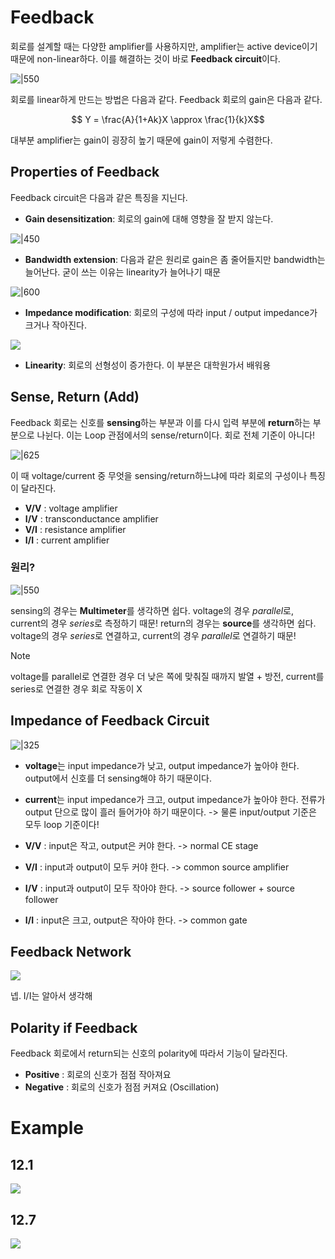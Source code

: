 # Feedback

회로를 설계할 때는 다양한 amplifier를 사용하지만, amplifier는 active device이기 때문에 non-linear하다. 이를 해결하는 것이 바로 **Feedback circuit**이다.

![|550](https://i.imgur.com/3LL1y0N.png)

회로를 linear하게 만드는 방법은 다음과 같다. Feedback 회로의 gain은 다음과 같다.

$$ Y = \frac{A}{1+Ak}X \approx \frac{1}{k}X$$

대부분 amplifier는 gain이 굉장히 높기 때문에 gain이 저렇게 수렴한다.

## Properties of Feedback

Feedback circuit은 다음과 같은 특징을 지닌다.

- **Gain desensitization**: 회로의 gain에 대해 영향을 잘 받지 않는다.

![|450](https://i.imgur.com/nevgQ7T.png)

- **Bandwidth extension**: 다음과 같은 원리로 gain은 좀 줄어들지만 bandwidth는 늘어난다. 굳이 쓰는 이유는 linearity가 늘어나기 때문

![|600](https://i.imgur.com/4hOf1dB.png)

- **Impedance modification**: 회로의 구성에 따라 input / output impedance가 크거나 작아진다.

![](https://i.imgur.com/qDb5mPi.png)

- **Linearity**: 회로의 선형성이 증가한다. 이 부분은 대학원가서 배워용

## Sense, Return (Add)

Feedback 회로는 신호를 **sensing**하는 부분과 이를 다시 입력 부분에 **return**하는 부분으로 나뉜다. 이는 Loop 관점에서의 sense/return이다. 회로 전체 기준이 아니다!

![|625](https://i.imgur.com/rFwN2uK.png)

이 때 voltage/current 중 무엇을 sensing/return하느냐에 따라 회로의 구성이나 특징이 달라진다. 
- **V/V** : voltage amplifier
- **I/V** : transconductance amplifier
- **V/I** : resistance amplifier
- **I/I** : current amplifier

### 원리?

![|550](https://i.imgur.com/ItRyf4Z.png)



sensing의 경우는 **Multimeter**를 생각하면 쉽다. voltage의 경우 *parallel*로, current의 경우 *series*로 측정하기 때문!
return의 경우는 **source**를 생각하면 쉽다. voltage의 경우 *series*로 연결하고, current의 경우 *parallel*로 연결하기 때문!

> [!note] 
> voltage를 parallel로 연결한 경우 더 낮은 쪽에 맞춰질 때까지 발열 + 방전,
> current를 series로 연결한 경우 회로 작동이 X

## Impedance of Feedback Circuit

![|325](https://i.imgur.com/U0GuEK9.png)

- **voltage**는 input impedance가 낮고, output impedance가 높아야 한다. output에서 신호를 더 sensing해야 하기 때문이다.
- **current**는 input impedance가 크고, output impedance가 높아야 한다. 전류가 output 단으로 많이 흘러 들어가야 하기 때문이다.
-> 물론 input/output 기준은 모두 loop 기준이다!

- **V/V** : input은 작고, output은 커야 한다. -> normal CE stage
- **V/I** : input과 output이 모두 커야 한다. -> common source amplifier
- **I/V** : input과 output이 모두 작아야 한다. -> source follower + source follower
- **I/I** : input은 크고, output은 작아야 한다. -> common gate
## Feedback Network

![](https://i.imgur.com/9mMFwQP.png)

넵. I/I는 알아서 생각해

## Polarity if Feedback

Feedback 회로에서 return되는 신호의 polarity에 따라서 기능이 달라진다.
- **Positive** : 회로의 신호가 점점 작아져요
- **Negative** : 회로의 신호가 점점 커져요 (Oscillation)

# Example

## 12.1

![](https://i.imgur.com/F1cpbMl.png)

## 12.7

![](https://i.imgur.com/1IipWo0.png)
